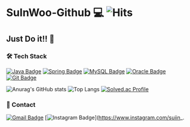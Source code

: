 # SuInWoo-Github 💻  ![Hits](https://hits.seeyoufarm.com/api/count/incr/badge.svg?url=https%3A%2F%2Fgithub.com%2FSuInWoo&count_bg=%23E3CC35&title_bg=%23DF5B5B&icon=&icon_color=%23E7E7E7&title=hits&edge_flat=false)
## Just Do it!! 🚴

### 🛠 Tech Stack 

[![Java Badge](https://img.shields.io/badge/-Java-%23ff5545?style=flat-square&logo=Java&logoColor=white)](https://devdocs.programmers.co.kr/references/java/docs/api/index.html?overview-summary.html) [![Spring Badge](https://img.shields.io/badge/-Spring-green?style=flat-square&logo=Spring&logoColor=white)](https://spring.io/) [![MySQL Badge](https://img.shields.io/badge/-MySQL-%234479A1?style=flat-square&logo=MySQL&logoColor=white)](https://dev.mysql.com/doc/) [![Oracle Badge](https://img.shields.io/badge/-oracle-%23F80000?style=flat-square&logo=Oracle&logoColor=white)](https://www.oracle.com/kr/) [![Git Badge](https://img.shields.io/badge/-Git-%23F05032?style=flat-square&logo=Git&logoColor=white)](https://git-scm.com/doc)

![Anurag's GitHub stats](https://github-readme-stats-sigma-five.vercel.app/api?username=SuInWoo&show_icons=true&theme=onedark) ![Top Langs](https://github-readme-stats-sigma-five.vercel.app/api/top-langs/?username=SuInWoo&layout=compact)
[![Solved.ac Profile](http://mazassumnida.wtf/api/v2/generate_badge?boj=wbo1026)](https://solved.ac/profile/wbo1026)

### 📱 Contact 
[![Gmail Badge](https://img.shields.io/badge/Gmail-d14836?style=flat-square&logo=Gmail&logoColor=white&link=mailto:wbo1026@naver.com)](mailto:wbo1026@naver.com) [![Instagram Badge](https://img.shields.io/badge/-Instagram-%23E4405F?style=flat-square&logo=Instagram&logoColor=white)](https://www.instagram.com/suiin_.
